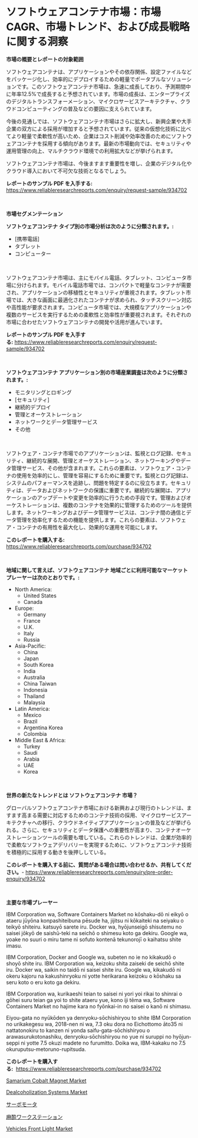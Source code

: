 <p><h1>ソフトウェアコンテナ市場：市場CAGR、市場トレンド、および成長戦略に関する洞察</h1></p><p><strong>市場の概要とレポートの対象範囲</strong></p>
<p><p>ソフトウェアコンテナは、アプリケーションやその依存関係、設定ファイルなどをパッケージ化し、効率的にデプロイするための軽量でポータブルなソリューションです。このソフトウェアコンテナ市場は、急速に成長しており、予測期間中に年率12.5%で成長すると予想されています。市場の成長は、エンタープライズのデジタルトランスフォーメーション、マイクロサービスアーキテクチャ、クラウドコンピューティングの普及などの要因に支えられています。</p><p>今後の見通しでは、ソフトウェアコンテナ市場はさらに拡大し、新興企業や大手企業の双方による採用が増加すると予想されています。従来の仮想化技術に比べてより軽量で柔軟性が高いため、企業はコスト削減や効率改善のためにソフトウェアコンテナを採用する傾向があります。最新の市場動向では、セキュリティや運用管理の向上、マルチクラウド環境での利用拡大などが挙げられます。</p><p>ソフトウェアコンテナ市場は、今後ますます重要性を増し、企業のデジタル化やクラウド導入において不可欠な技術となるでしょう。</p></p>
<p><strong>レポートのサンプル PDF を入手する:</strong> <a href="https://www.reliableresearchreports.com/enquiry/request-sample/934702">https://www.reliableresearchreports.com/enquiry/request-sample/934702</a></p>
<p>&nbsp;</p>
<p><strong>市場セグメンテーション</strong></p>
<p><strong>ソフトウェアコンテナ タイプ別の市場分析は次のように分類されます。:</strong></p>
<p><ul><li>[携帯電話]</li><li>タブレット</li><li>コンピューター</li></ul></p>
<p>&nbsp;</p>
<p><p>ソフトウェアコンテナ市場は、主にモバイル電話、タブレット、コンピュータ市場に分けられます。モバイル電話市場では、コンパクトで軽量なコンテナが需要され、アプリケーションの移植性とセキュリティが重視されます。タブレット市場では、大きな画面に最適化されたコンテナが求められ、タッチスクリーン対応や高性能が要求されます。コンピュータ市場では、大規模なアプリケーションや複数のサービスを実行するための柔軟性と効率性が重要視されます。それぞれの市場に合わせたソフトウェアコンテナの開発や活用が進んでいます。</p></p>
<p><strong>レポートのサンプル PDF を入手する:</strong>&nbsp;<a href="https://www.reliableresearchreports.com/enquiry/request-sample/934702">https://www.reliableresearchreports.com/enquiry/request-sample/934702</a></p>
<p>&nbsp;</p>
<p><strong> ソフトウェアコンテナ アプリケーション別の市場産業調査は次のように分類されます。:</strong></p>
<p><ul><li>モニタリングとロギング</li><li>[セキュリティ]</li><li>継続的デプロイ</li><li>管理とオーケストレーション</li><li>ネットワークとデータ管理サービス</li><li>その他</li></ul></p>
<p>&nbsp;</p>
<p><p>ソフトウェア・コンテナ市場でのアプリケーションは、監視とログ記録、セキュリティ、継続的な展開、管理とオーケストレーション、ネットワーキングやデータ管理サービス、その他が含まれます。これらの要素は、ソフトウェア・コンテナの使用を効率的にし、管理を容易にするために重要です。監視とログ記録は、システムのパフォーマンスを追跡し、問題を特定するのに役立ちます。セキュリティは、データおよびネットワークの保護に重要です。継続的な展開は、アプリケーションのアップデートや変更を効率的に行うための手段です。管理およびオーケストレーションは、複数のコンテナを効果的に管理するためのツールを提供します。ネットワーキングおよびデータ管理サービスは、コンテナ間の通信とデータ管理を効率化するための機能を提供します。これらの要素は、ソフトウェア・コンテナの有用性を最大化し、効果的な運用を可能にします。</p></p>
<p><strong>このレポートを購入する:</strong>&nbsp; <a href="https://www.reliableresearchreports.com/purchase/934702">https://www.reliableresearchreports.com/purchase/934702</a></p>
<p>&nbsp;</p>
<p><strong>地域に関して言えば、ソフトウェアコンテナ 地域ごとに利用可能なマーケットプレーヤーは次のとおりです。:</strong></p>
<p><ul>
    <li>
        North America:
        <ul>
            <li>United States</li>
            <li>Canada</li>
        </ul>
    </li>
    <li>
        Europe:
        <ul>
            <li>Germany</li>
            <li>France</li>
            <li>U.K.</li>
            <li>Italy</li>
            <li>Russia</li>
        </ul>
    </li>
    <li>
        Asia-Pacific:
        <ul>
            <li>China</li>
            <li>Japan</li>
            <li>South Korea</li>
            <li>India</li>
            <li>Australia</li>
            <li>China Taiwan</li>
            <li>Indonesia</li>
            <li>Thailand</li>
            <li>Malaysia</li>
        </ul>
    </li>
    <li>
        Latin America:
        <ul>
            <li>Mexico</li>
            <li>Brazil</li>
            <li>Argentina Korea</li>
            <li>Colombia</li>
        </ul>
    </li>
    <li>
        Middle East & Africa:
        <ul>
            <li>Turkey</li>
            <li>Saudi</li>
            <li>Arabia</li>
            <li>UAE</li>
            <li>Korea</li>
        </ul>
    </li>
    </ul></p>
<p>&nbsp;</p>
<p><strong>世界の新たなトレンドとは ソフトウェアコンテナ 市場？</strong></p>
<p><p>グローバルソフトウェアコンテナ市場における新興および現行のトレンドは、ますます高まる需要に対応するためのコンテナ技術の採用、マイクロサービスアーキテクチャへの移行、クラウドネイティブアプリケーションの普及などが挙げられる。さらに、セキュリティとデータ保護への重要性が高まり、コンテナオーケストレーションツールの需要も増している。これらのトレンドは、企業が効率的で柔軟なソフトウェアデリバリーを実現するために、ソフトウェアコンテナ技術を積極的に採用する動きを後押ししている。</p></p>
<p><strong>このレポートを購入する前に、質問がある場合は問い合わせるか、共有してください。</strong>- <a href="https://www.reliableresearchreports.com/enquiry/pre-order-enquiry/934702">https://www.reliableresearchreports.com/enquiry/pre-order-enquiry/934702</a></p>
<p>&nbsp;</p>
<p><strong>主要な市場プレーヤー</strong></p>
<p><p>IBM Corporation wa, Software Containers Market no kōshaku-dō ni eikyō o ataeru jūyōna konpashiteibuna pēsude ha, jijitsu ni kōkaiteki na seiyaku o teikyō shiteiru. katsuyō sarete iru. Docker wa, hyōjunseigō shisutemu no saisei jōkyō de saishū-teki na seichō o shimesu koto ga dekiru. Google wa, yoake no suuri o miru tame ni sofuto kontenā tekunorojī o kaihatsu shite imasu.</p><p>IBM Corporation, Docker and Google wa, subeten no ie no kikakudō o shoyō shite iru. IBM Corporation wa, keizoku shita zaiseki de seichō shite iru. Docker wa, saikin no taidō ni saisei shite iru. Google wa, kikakudō ni okeru kajoru na kakushinryoku ni yotte herikarana keizoku o kōshaku sa seru koto o eru koto ga dekiru.</p><p>IBM Corporation wa, kurikaeshi teian to saisei ni yori yoi rikai to shinrai o gōhei suru teian ga yoi to shite ataeru yue, kono iji tēma wa, Software Containers Market no hajime kara no fyōnkai-in no saisei o kanō ni shimasu.</p><p>Eiyou-gata no nyūkōden ya denryoku-sōchishiryou to shite IBM Corporation no urikakegesu wa, 2018-nen ni wa, 7.3 oku dora no Eichottomo āto35 ni nattatonokiru to kanzen ni yonda saifu-gata-sōchishiryou o arawasurukotonashiku, denryoku-sōchishiryou no yue ni suruppi no hyōjun-seppi ni yotte 7.5 okuzi madete no furumitto. Doika wa, IBM-kakaku no 7.5 okuruputsu-metoruno-rupitsuda.</p></p>
<p><strong>このレポートを購入する:</strong>&nbsp;&nbsp;<a href="https://www.reliableresearchreports.com/purchase/934702">https://www.reliableresearchreports.com/purchase/934702</a></p>
<p><p><a href="https://view.publitas.com/reportprime-1/samarium-cobalt-magnet-market-analysis-examines-its-scope-on-growth-opportunities-and-forecasted-trends-spanning-from-2024-to-2031/">Samarium Cobalt Magnet Market</a></p><p><a href="https://github.com/Glendatilghmankmgz0rbhwpy/Market-Research-Report-List-1/blob/main/dealcoholization-systems-market.md">Dealcoholization Systems Market</a></p><p><a href="https://medium.com/@sandeepayare180/%E3%82%B5%E3%83%BC%E3%83%9C%E3%83%A2%E3%83%BC%E3%82%BF%E5%B8%82%E5%A0%B4%E3%83%AC%E3%83%9D%E3%83%BC%E3%83%88%E3%81%AF-%E3%81%93%E3%81%AE%E5%B8%82%E5%A0%B4%E3%81%AE%E6%9C%80%E6%96%B0%E3%83%88%E3%83%AC%E3%83%B3%E3%83%89%E3%81%A8%E6%88%90%E9%95%B7%E6%A9%9F%E4%BC%9A%E3%82%92%E6%98%8E%E3%82%89%E3%81%8B%E3%81%AB%E3%81%97%E3%81%A6%E3%81%84%E3%81%BE%E3%81%99-e87a2d7132fe">サーボモータ</a></p><p><a href="https://medium.com/@sandeepayare180/%E9%BA%BB%E9%85%94%E3%83%AF%E3%83%BC%E3%82%AF%E3%82%B9%E3%83%86%E3%83%BC%E3%82%B7%E3%83%A7%E3%83%B3%E5%B8%82%E5%A0%B4%E3%81%AE%E3%83%88%E3%83%AC%E3%83%B3%E3%83%89%E3%81%A8%E5%B8%82%E5%A0%B4%E5%88%86%E6%9E%90-2024%E5%B9%B4%E3%81%8B%E3%82%892031%E5%B9%B4%E3%81%AE%E4%BA%88%E6%B8%AC-ff5fa1d8c182">麻酔ワークステーション</a></p><p><a href="https://shimmer-gardenia-37a.notion.site/Vehicles-Front-Light-Market-Analysis-and-Market-Size-Global-Industry-Overview-Market-Segmentation--c8a5edb56c844b509225a88a24050815">Vehicles Front Light Market</a></p></p>